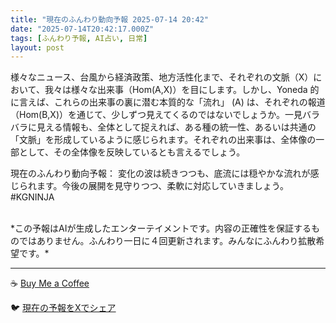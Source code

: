 ```yaml
---
title: "現在のふんわり動向予報 2025-07-14 20:42"
date: "2025-07-14T20:42:17.000Z"
tags: [ふんわり予報, AI占い, 日常]
layout: post
---
```


様々なニュース、台風から経済政策、地方活性化まで、それぞれの文脈（X）において、我々は様々な出来事（Hom(A,X)）を目にします。しかし、Yoneda 的に言えば、これらの出来事の裏に潜む本質的な「流れ」 (A) は、それぞれの報道（Hom(B,X)）を通じて、少しずつ見えてくるのではないでしょうか。一見バラバラに見える情報も、全体として捉えれば、ある種の統一性、あるいは共通の「文脈」を形成しているように感じられます。それぞれの出来事は、全体像の一部として、その全体像を反映しているとも言えるでしょう。


現在のふんわり動向予報：
変化の波は続きつつも、底流には穏やかな流れが感じられます。今後の展開を見守りつつ、柔軟に対応していきましょう。#KGNINJA

<br>
*この予報はAIが生成したエンターテイメントです。内容の正確性を保証するものではありません。ふんわり一日に４回更新されます。みんなにふんわり拡散希望です。*

---
☕️ [Buy Me a Coffee](https://www.buymeacoffee.com/kgninja)

🐦 [現在の予報をXでシェア](https://twitter.com/intent/tweet?text=%E7%8F%BE%E5%9C%A8%E3%81%AE%E3%81%B5%E3%82%93%E3%82%8F%E3%82%8A%E4%BA%88%E5%A0%B1%3A%20%E3%80%8C%E6%A7%98%E3%80%85%E3%81%AA%E3%83%8B%E3%83%A5%E3%83%BC%E3%82%B9%E3%80%81%E5%8F%B0%E9%A2%A8%E3%81%8B%E3%82%89%E7%B5%8C%E6%B8%88%E6%94%BF%E7%AD%96%E3%80%81%E5%9C%B0%E6%96%B9%E6%B4%BB%E6%80%A7%E5%8C%96%E3%81%BE%E3%81%A7%E3%80%81%E3%81%9D%E3%82%8C%E3%81%9E%E3%82%8C%E3%81%AE%E6%96%87%E8%84%88%EF%BC%88X%EF%BC%89%E3%81%AB%E3%81%8A%E3%81%84%E3%81%A6%E3%80%81%E6%88%91%E3%80%85%E3%81%AF%E6%A7%98%E3%80%85%E3%81%AA%E5%87%BA%E6%9D%A5%E4%BA%8B%EF%BC%88Hom(A%2CX)%EF%BC%89%E3%82%92%E7%9B%AE%E3%81%AB%E3%81%97%E3%81%BE%E3%81%99%E3%80%82%E3%80%8D%23KGNINJA%20%E7%B6%9A%E3%81%8D%E3%81%AF%E3%83%96%E3%83%AD%E3%82%B0%E3%81%A7%EF%BC%81%F0%9F%91%87&url=https%3A%2F%2Fkg-ninja.github.io%2FFunwariyoso%2F)
